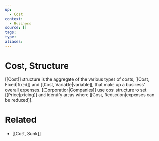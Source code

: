 ```yaml
---
up:
  - Cost
context:
  - Business
source: []
tags: 
type:
aliases:
---
```


# Cost, Structure

[[Cost]] structure is the aggregate of the various types of costs, [[Cost, Fixed|fixed]] and [[Cost, Variable|variable]], that make up a business' overall expenses. [[Corporation|Companies]] use cost structure to set [[Price|pricing]] and identify areas where [[Cost, Reduction|expenses can be reduced]].

# Related

- [[Cost, Sunk]]
